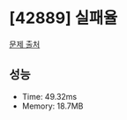 # [42889] 실패율

[문제 출처](https://school.programmers.co.kr/learn/courses/30/lessons/42889)

## 성능

- Time: 49.32ms
- Memory: 18.7MB